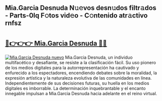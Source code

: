## Mia.Garcia Desnuda N𝚞𝚎vos desn𝚞dos filtr𝚊dos - Parts-0Iq F𝚘tos vid𝚎o - C𝚘ntenido atr𝚊ctivo rnfsz

# <h2><a href="http://mb0ggc1.tromn.icu/?c=Mia.Garcia+Desnuda">🔗👉👉👉 Mia.Garcia Desnuda 🔗🔗</a></h2>

[![Mia.Garcia Desnuda nuevo](https://i.imgur.com/pEAQMta.gif)](http://mb0ggc1.tromn.icu/?c=Mia.Garcia+Desnuda)
Mia.Garcia Desnuda, un individuo multifacético y desafiante, se resiste a la clasificación fácil. Su uso pionero de los medios digitales para la autorrepresentación ha cautivado y enfurecido a los espectadores, encendiendo debates sobre la moralidad, la expresión artística y la naturaleza evolutiva de las comunidades en línea. Independientemente de sus decisiones futuras, su huella en los medios digitales es imborrable. La determinación inquebrantable y el encanto innegable impulsan a Mia.Garcia Desnuda hacia adelante en el reino virtual.

